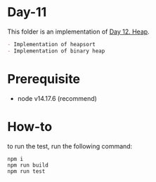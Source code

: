 # Day-11

This folder is an implementation of [Day 12. Heap](https://github.com/dextermallo/SWE-Question-Daily/issues/12).

```markdown
- Implementation of heapsort
- Implementation of binary heap
```

# Prerequisite

- node v14.17.6 (recommend)

# How-to

to run the test, run the following command:

```shell
npm i
npm run build
npm run test
```